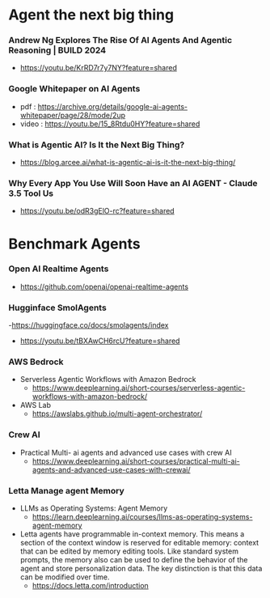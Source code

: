 
# Agent the next big thing 

### Andrew Ng Explores The Rise Of AI Agents And Agentic Reasoning | BUILD 2024
- https://youtu.be/KrRD7r7y7NY?feature=shared

### Google Whitepaper on AI Agents 
- pdf : https://archive.org/details/google-ai-agents-whitepaper/page/28/mode/2up
- video : https://youtu.be/15_8Rtdu0HY?feature=shared

### What is Agentic AI? Is It the Next Big Thing?
- https://blog.arcee.ai/what-is-agentic-ai-is-it-the-next-big-thing/

### Why Every App You Use Will Soon Have an AI AGENT - Claude 3.5 Tool Us
- https://youtu.be/odR3gElO-rc?feature=shared

# Benchmark Agents 

### Open AI Realtime Agents 
- https://github.com/openai/openai-realtime-agents

### Hugginface SmolAgents 
-https://huggingface.co/docs/smolagents/index
- https://youtu.be/tBXAwCH6rcU?feature=shared

### AWS Bedrock 
- Serverless Agentic Workflows with Amazon Bedrock
  - https://www.deeplearning.ai/short-courses/serverless-agentic-workflows-with-amazon-bedrock/
- AWS Lab 
  - https://awslabs.github.io/multi-agent-orchestrator/

### Crew AI 
- Practical Multi- ai agents and advanced use cases with crew AI 
  - https://www.deeplearning.ai/short-courses/practical-multi-ai-agents-and-advanced-use-cases-with-crewai/

### Letta Manage agent Memory 
- LLMs as Operating Systems: Agent Memory
  - https://learn.deeplearning.ai/courses/llms-as-operating-systems-agent-memory
- Letta agents have programmable in-context memory. This means a section of the context window is reserved for editable memory: context that can be edited by memory editing tools. Like standard system prompts, the memory also can be used to define the behavior of the agent and store personalization data. The key distinction is that this data can be modified over time.
  - https://docs.letta.com/introduction
 
  
    

